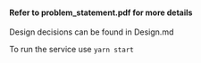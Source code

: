 #### Refer to  problem_statement.pdf for more details ####

Design decisions can be found in Design.md

To run the service use  `yarn start`
